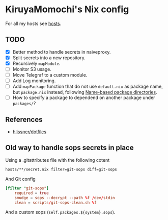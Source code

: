 # KiruyaMomochi's Nix config

For all my hosts see [hosts](hosts/README.md).

## TODO

- [x] Better method to handle secrets in naiveproxy.
- [x] Split secrets into a new repository.
- [x] Recursively `mapModule`.
- [ ] Monitor S3 usage.
- [ ] Move Telegraf to a custom module.
- [ ] Add Log monitoring.
- [ ] Add `mapPackage` function that do not use `default.nix` as package name, but `package.nix` instead, following [Name-based package directories](https://github.com/NixOS/nixpkgs/blob/master/pkgs/by-name/README.md#name-based-package-directories).
- [ ] How to specify a package to dependend on another package under `packages/`?

## References

- [hlissner/dotfiles](https://github.com/hlissner/dotfiles)

## Old way to handle sops secrets in place

Using a .gitattributes file with the following cotent

```
hosts/**/secret.nix filter=git-sops diff=git-sops
```

And Git config

```toml
[filter "git-sops"]
    required = true
    smudge = sops --decrypt --path %f /dev/stdin
    clean = scripts/git-sops-clean.sh %f
```

And a custom sops (`self.packages.${system}.sops`).
